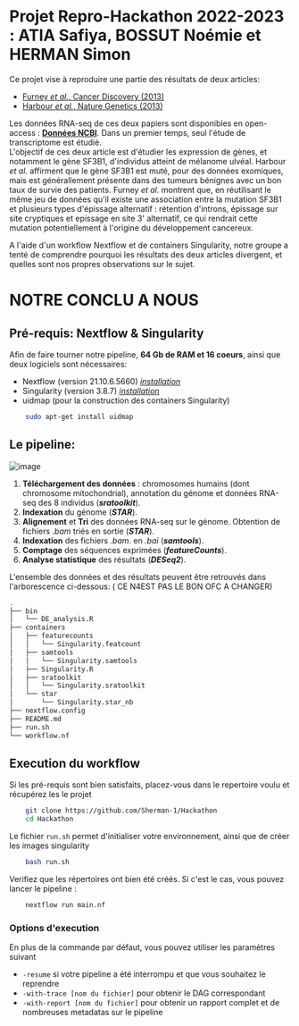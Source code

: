 # **Projet Repro-Hackathon 2022-2023** : ATIA Safiya, BOSSUT Noémie et HERMAN Simon

Ce projet vise à reproduire une partie des résultats de deux articles:
- [Furney *et al.*, Cancer Discovery (2013)](https://www.ncbi.nlm.nih.gov/pmc/articles/PMC5321577/)
- [Harbour *et al.*, Nature Genetics (2013)](https://www.ncbi.nlm.nih.gov/pmc/articles/PMC3789378/)

Les données RNA-seq de ces deux papiers sont disponibles en open-access : [**Données NCBI**](https://www.ncbi.nlm.nih.gov/sra?term=SRA062359). Dans un premier temps, seul l'étude de transcriptome est étudié. </br> 
L'objectif de ces deux article est d'étudier les expression de gènes, et notamment le gène SF3B1, d'individus atteint de mélanome ulvéal. Harbour *et al.* affirment que le gène SF3B1 est muté, pour des données exomiques, mais est générallement présente dans des tumeurs bénignes avec un bon taux de survie des patients.  Furney *et al.* montrent que, en réutilisant le même jeu de données qu'il existe une association entre la mutation SF3B1 et plusieurs types d'épissage alternatif : rétention d'introns, épissage sur site cryptiques et epissage en site 3' alternatif, ce qui rendrait cette mutation potentiellement à l'origine du développement cancereux. 

A l'aide d'un workflow Nextflow et de containers Singularity, notre groupe a tenté de comprendre pourquoi les résultats des deux articles divergent, et quelles sont nos propres observations sur le sujet. 
# NOTRE CONCLU A NOUS

## **Pré-requis:** Nextflow & Singularity
Afin de faire tourner notre pipeline, **64 Gb de RAM et 16 coeurs**, ainsi que deux logiciels sont nécessaires:  
- Nextflow (version 21.10.6.5660) [*installation*](https://www.nextflow.io/docs/latest/getstarted.html)
- Singularity (version 3.8.7) [*installation*](https://docs.sylabs.io/guides/3.0/user-guide/installation.html)
- uidmap (pour la construction des containers Singularity)
  
```bash
    sudo apt-get install uidmap
```

## **Le pipeline:**
 ![image](https://user-images.githubusercontent.com/75751225/206907177-60bd1d6f-84ae-4c55-a9e2-80cc1f44a2a7.png)


1) **Téléchargement des données** : chromosomes humains (dont chromosome mitochondrial), annotation du génome et données RNA-seq des 8 individus (***sratoolkit***). 
2) **Indexation** du génome (***STAR***).
3) **Alignement** et **Tri** des données RNA-seq sur le génome. Obtention de fichiers *.bam* triés en sortie (***STAR***).
4) **Indexation** des fichiers *.bam*. en *.bai* (***samtools***).
5) **Comptage** des séquences exprimées (***featureCounts***).
6) **Analyse statistique** des résultats (***DESeq2***).

L'ensemble des données et des résultats peuvent être retrouvés dans l'arborescence ci-dessous: ( CE N4EST PAS LE BON OFC A CHANGER)
``` bash
.
├── bin
│   └── DE_analysis.R
├── containers
│   ├── featurecounts
│   │   └── Singularity.featcount
│   ├── samtools
│   │   └── Singularity.samtools
│   ├── Singularity.R
│   ├── sratoolkit
│   │   └── Singularity.sratoolkit
│   └── star
│       └── Singularity.star_nb
├── nextflow.config
├── README.md
├── run.sh
└── workflow.nf
```


## **Execution du workflow**
Si les pré-requis sont bien satisfaits, placez-vous dans le repertoire voulu et récupérez les le projet
```bash
    git clone https://github.com/Sherman-1/Hackathon
    cd Hackathon
```
Le fichier `run.sh` permet d'initialiser votre environnement, ainsi que de créer les images singularity
```bash
    bash run.sh
```
Verifiez que les répertoires ont bien été créés. Si c'est le cas, vous pouvez lancer le pipeline :
```bash
    nextflow run main.nf
```
### Options d'execution
En plus de la commande par défaut, vous pouvez utiliser les paramètres suivant
* `-resume` si votre pipeline a été interrompu et que vous souhaitez le reprendre
* `-with-trace [nom du fichier]` pour obtenir le DAG correspondant
* `-with-report [nom du fichier]` pour obtenir un rapport complet et de nombreuses metadatas sur le pipeline
